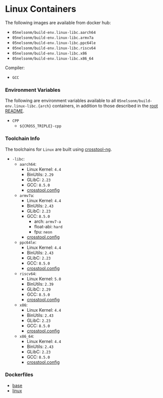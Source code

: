 # Linux Containers

The following images are available from docker hub:
- `05nelsonm/build-env.linux-libc.aarch64`
- `05nelsonm/build-env.linux-libc.armv7a`
- `05nelsonm/build-env.linux-libc.ppc64le`
- `05nelsonm/build-env.linux-libc.riscv64`
- `05nelsonm/build-env.linux-libc.x86`
- `05nelsonm/build-env.linux-libc.x86_64`

Compiler:
- `GCC`

### Environment Variables

The following are environment variables available to all `05nelsonm/build-env.linux-libc.{arch}` 
containers, in addition to those described in the [root README](../../README.md#environment-variables).

- `CPP`
    - `${CROSS_TRIPLE}-cpp`

### Toolchain Info

The toolchains for `Linux` are built using [crosstool-ng][url-crosstool].

- `-libc`:
    - `aarch64`:
        - Linux Kernel: `4.4`
        - BinUtils: `2.29`
        - GLibC: `2.23`
        - GCC: `8.5.0`
        - [crosstool.config](libc/aarch64/crosstool.config)
    - `armv7a`:
        - Linux Kernel: `4.4`
        - BinUtils: `2.43`
        - GLibC: `2.23`
        - GCC: `8.5.0`
            - arch: `armv7-a`
            - float-abi: `hard`
            - fpu: `neon`
        - [crosstool.config](libc/armv7a/crosstool.config)
    - `ppc64le`:
        - Linux Kernel: `4.4`
        - BinUtils: `2.43`
        - GLibC: `2.23`
        - GCC: `8.5.0`
        - [crosstool.config](libc/ppc64le/crosstool.config)
    - `riscv64`:
        - Linux Kernel: `5.0`
        - BinUtils: `2.39`
        - GLibC: `2.29`
        - GCC: `8.5.0`
        - [crosstool.config](libc/riscv64/crosstool.config)
    - `x86`:
        - Linux Kernel: `4.4`
        - BinUtils: `2.43`
        - GLibC: `2.23`
        - GCC: `8.5.0`
        - [crosstool.config](libc/x86/crosstool.config)
    - `x86_64`:
        - Linux Kernel: `4.4`
        - BinUtils: `2.43`
        - GLibC: `2.23`
        - GCC: `8.5.0`
        - [crosstool.config](libc/x86_64/crosstool.config)

### Dockerfiles

 - [base](../base/Dockerfile)
 - [linux](Dockerfile)

[url-crosstool]: https://github.com/crosstool-ng/crosstool-ng
